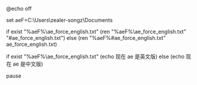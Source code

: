 @echo off

set aeF=C:\Users\zealer-songz\Documents

if exist "%aeF%\ae_force_english.txt" (ren "%aeF%\ae_force_english.txt" "#ae_force_english.txt") else (ren "%aeF%\#ae_force_english.txt" ae_force_english.txt)

if exist "%aeF%\ae_force_english.txt" (echo 现在 ae 是英文版) else (echo 现在 ae 是中文版)

pause
